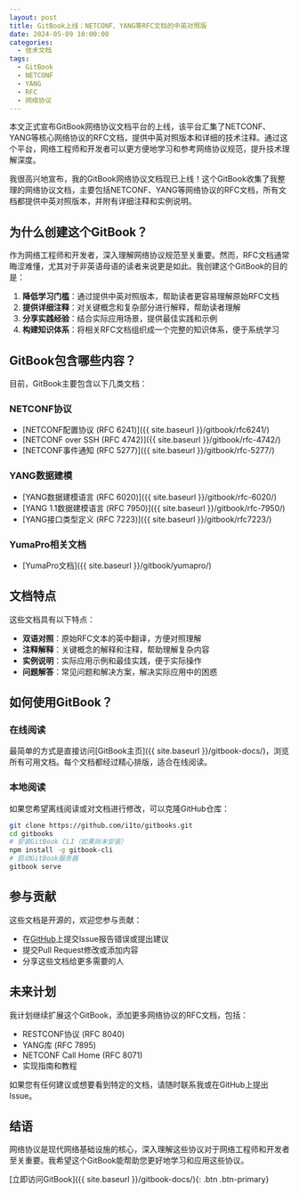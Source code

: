 ```yaml
---
layout: post
title: GitBook上线：NETCONF、YANG等RFC文档的中英对照版
date: 2024-05-09 10:00:00
categories:
  - 技术文档
tags:
  - GitBook
  - NETCONF
  - YANG
  - RFC
  - 网络协议
---
```


本文正式宣布GitBook网络协议文档平台的上线，该平台汇集了NETCONF、YANG等核心网络协议的RFC文档，提供中英对照版本和详细的技术注释。通过这个平台，网络工程师和开发者可以更方便地学习和参考网络协议规范，提升技术理解深度。

我很高兴地宣布，我的GitBook网络协议文档现已上线！这个GitBook收集了我整理的网络协议文档，主要包括NETCONF、YANG等网络协议的RFC文档，所有文档都提供中英对照版本，并附有详细注释和实例说明。

## 为什么创建这个GitBook？

作为网络工程师和开发者，深入理解网络协议规范至关重要。然而，RFC文档通常晦涩难懂，尤其对于非英语母语的读者来说更是如此。我创建这个GitBook的目的是：

1. **降低学习门槛**：通过提供中英对照版本，帮助读者更容易理解原始RFC文档
2. **提供详细注释**：对关键概念和复杂部分进行解释，帮助读者理解
3. **分享实践经验**：结合实际应用场景，提供最佳实践和示例
4. **构建知识体系**：将相关RFC文档组织成一个完整的知识体系，便于系统学习

## GitBook包含哪些内容？

目前，GitBook主要包含以下几类文档：

### NETCONF协议

- [NETCONF配置协议 (RFC 6241)]({{ site.baseurl }}/gitbook/rfc6241/)
- [NETCONF over SSH (RFC 4742)]({{ site.baseurl }}/gitbook/rfc-4742/)
- [NETCONF事件通知 (RFC 5277)]({{ site.baseurl }}/gitbook/rfc-5277/)

### YANG数据建模

- [YANG数据建模语言 (RFC 6020)]({{ site.baseurl }}/gitbook/rfc-6020/)
- [YANG 1.1数据建模语言 (RFC 7950)]({{ site.baseurl }}/gitbook/rfc-7950/)
- [YANG接口类型定义 (RFC 7223)]({{ site.baseurl }}/gitbook/rfc7223/)

### YumaPro相关文档

- [YumaPro文档]({{ site.baseurl }}/gitbook/yumapro/)

## 文档特点

这些文档具有以下特点：

- **双语对照**：原始RFC文本的英中翻译，方便对照理解
- **注释解释**：关键概念的解释和注释，帮助理解复杂内容
- **实例说明**：实际应用示例和最佳实践，便于实际操作
- **问题解答**：常见问题和解决方案，解决实际应用中的困惑

## 如何使用GitBook？

### 在线阅读

最简单的方式是直接访问[GitBook主页]({{ site.baseurl }}/gitbook-docs/)，浏览所有可用文档。每个文档都经过精心排版，适合在线阅读。

### 本地阅读

如果您希望离线阅读或对文档进行修改，可以克隆GitHub仓库：

```bash
git clone https://github.com/i1to/gitbooks.git
cd gitbooks
# 安装GitBook CLI（如果尚未安装）
npm install -g gitbook-cli
# 启动GitBook服务器
gitbook serve
```

## 参与贡献

这些文档是开源的，欢迎您参与贡献：

- 在[GitHub](https://github.com/i1to/gitbooks)上提交Issue报告错误或提出建议
- 提交Pull Request修改或添加内容
- 分享这些文档给更多需要的人

## 未来计划

我计划继续扩展这个GitBook，添加更多网络协议的RFC文档，包括：

- RESTCONF协议 (RFC 8040)
- YANG库 (RFC 7895)
- NETCONF Call Home (RFC 8071)
- 实现指南和教程

如果您有任何建议或想要看到特定的文档，请随时联系我或在GitHub上提出Issue。

## 结语

网络协议是现代网络基础设施的核心，深入理解这些协议对于网络工程师和开发者至关重要。我希望这个GitBook能帮助您更好地学习和应用这些协议。

[立即访问GitBook]({{ site.baseurl }}/gitbook-docs/){: .btn .btn-primary}
